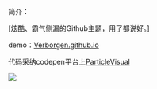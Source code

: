 简介：

[炫酷、霸气侧漏的Github主题，用了都说好。] 

demo：[Verborgen.github.io](https://verborgen.github.io/)

代码采纳codepen平台上[ParticleVisual](https://codepen.io/y_endo/pen/gObOxoM)

[![](https://img.shields.io/badge/author-Jueee-green)](https://verborgen.github.io/)






